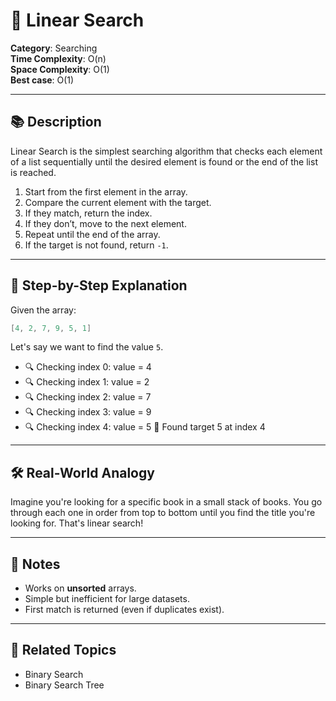 ﻿# 🎯 Linear Search

**Category**: Searching  
**Time Complexity**: O(n)  
**Space Complexity**: O(1)  
**Best case**: O(1)

---

## 📚 Description

Linear Search is the simplest searching algorithm that checks each element of a list sequentially until the desired element is found or the end of the list is reached.

1. Start from the first element in the array.
2. Compare the current element with the target.
3. If they match, return the index.
4. If they don’t, move to the next element.
5. Repeat until the end of the array.
6. If the target is not found, return `-1`.

---

## 🔁 Step-by-Step Explanation

Given the array:

```csharp
[4, 2, 7, 9, 5, 1]
```

Let's say we want to find the value `5`.

- 🔍 Checking index 0: value = 4
- 🔍 Checking index 1: value = 2
- 🔍 Checking index 2: value = 7
- 🔍 Checking index 3: value = 9
- 🔍 Checking index 4: value = 5
🎯 Found target 5 at index 4

---

## 🛠 Real-World Analogy

Imagine you're looking for a specific book in a small stack of books. You go through each one in order from top to bottom until you find the title you're looking for. That's linear search!

---

## 📌 Notes

- Works on **unsorted** arrays.
- Simple but inefficient for large datasets.
- First match is returned (even if duplicates exist).

---

## 🔗 Related Topics

- Binary Search   
- Binary Search Tree  
